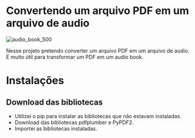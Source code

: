 # Convertendo um arquivo PDF em um arquivo de audio
![audio_book_500](https://user-images.githubusercontent.com/64037517/150657007-afe59f27-bef3-4d9a-8ef8-c733324a2fdf.jpg)

Nesse projeto pretendo converter um arquivo PDF em um arquivo de audio.
É muito útil para transformar um PDF em um audio book.

# Instalações

## Download das bibliotecas
* Utilizei o pip para instalar as bibliotecas que não estavam instaladas.
* Download das bibliotecas pdfplumber e PyPDF2.
* Importei as bibliotecas instaladas.
